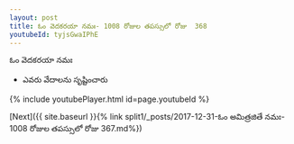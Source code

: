 ```yaml
---
layout: post
title: ఓం వెదకరయా నమః- 1008 రోజుల తపస్సులో రోజు  368
youtubeId: tyjsGwaIPhE
---
```

 
 
 ఓం వెదకరయా నమః  
 
 -  ఎవరు వేదాలను సృష్టించారు 
 
  
 
  
 
 
 
 
 
 


{% include youtubePlayer.html id=page.youtubeId %}
 
[Next]({{ site.baseurl }}{% link  split1/_posts/2017-12-31-ఓం అమిత్రజితే నమః- 1008 రోజుల తపస్సులో రోజు  367.md%})
 
